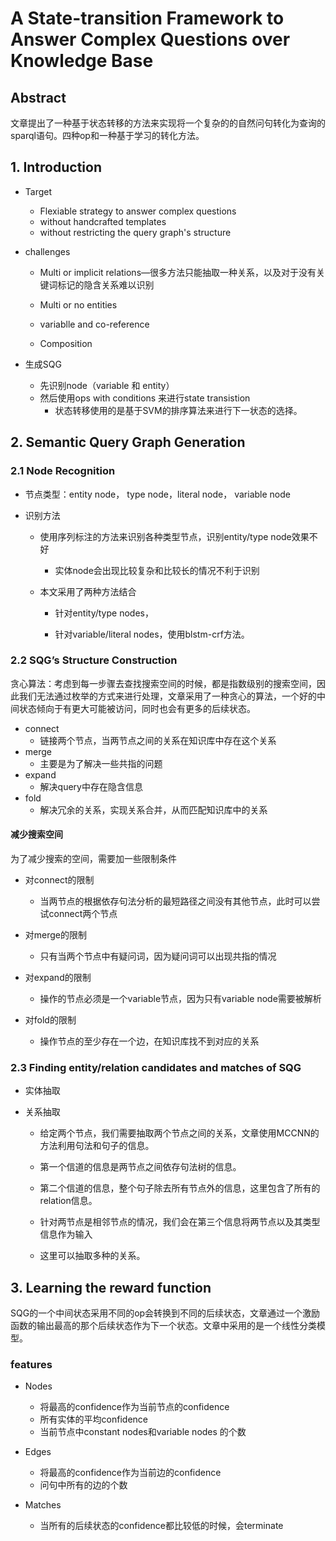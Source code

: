 # A State-transition Framework to Answer Complex Questions over Knowledge Base

## Abstract 

文章提出了一种基于状态转移的方法来实现将一个复杂的的自然问句转化为查询的sparql语句。四种op和一种基于学习的转化方法。

## 1. Introduction

- Target

  - Flexiable strategy to answer complex questions
  - without handcrafted templates
  - without restricting the query graph's structure

- challenges

  - Multi or implicit relations—很多方法只能抽取一种关系，以及对于没有关键词标记的隐含关系难以识别

  - Multi or no entities

  - variablle and co-reference

  - Composition

- 生成SQG

  - 先识别node（variable 和 entity）
  - 然后使用ops with conditions 来进行state transistion
    - 状态转移使用的是基于SVM的排序算法来进行下一状态的选择。

    

## 2. Semantic Query Graph Generation

### 2.1 Node Recognition

- 节点类型：entity node， type node，literal node， variable node

- 识别方法

  - 使用序列标注的方法来识别各种类型节点，识别entity/type node效果不好
    - 实体node会出现比较复杂和比较长的情况不利于识别
  - 本文采用了两种方法结合

    - 针对entity/type nodes，

    - 针对variable/literal nodes，使用blstm-crf方法。

### 2.2 SQG’s Structure Construction

贪心算法：考虑到每一步骤去查找搜索空间的时候，都是指数级别的搜索空间，因此我们无法通过枚举的方式来进行处理，文章采用了一种贪心的算法，一个好的中间状态倾向于有更大可能被访问，同时也会有更多的后续状态。

- connect
  - 链接两个节点，当两节点之间的关系在知识库中存在这个关系
- merge
  - 主要是为了解决一些共指的问题
- expand
  - 解决query中存在隐含信息
- fold
  - 解决冗余的关系，实现关系合并，从而匹配知识库中的关系

#### 减少搜索空间

为了减少搜索的空间，需要加一些限制条件

- 对connect的限制

  - 当两节点的根据依存句法分析的最短路径之间没有其他节点，此时可以尝试connect两个节点

- 对merge的限制

  - 只有当两个节点中有疑问词，因为疑问词可以出现共指的情况

- 对expand的限制

  - 操作的节点必须是一个variable节点，因为只有variable node需要被解析

- 对fold的限制

  - 操作节点的至少存在一个边，在知识库找不到对应的关系

### 2.3 Finding entity/relation candidates and matches of SQG

- 实体抽取

- 关系抽取

  - 给定两个节点，我们需要抽取两个节点之间的关系，文章使用MCCNN的方法利用句法和句子的信息。

  - 第一个信道的信息是两节点之间依存句法树的信息。

  - 第二个信道的信息，整个句子除去所有节点外的信息，这里包含了所有的relation信息。

  - 针对两节点是相邻节点的情况，我们会在第三个信息将两节点以及其类型信息作为输入

  - 这里可以抽取多种的关系。

## 3. Learning the reward function

SQG的一个中间状态采用不同的op会转换到不同的后续状态，文章通过一个激励函数的输出最高的那个后续状态作为下一个状态。文章中采用的是一个线性分类模型。

### features

- Nodes

  - 将最高的confidence作为当前节点的confidence
  - 所有实体的平均confidence
  - 当前节点中constant nodes和variable nodes 的个数

- Edges

  - 将最高的confidence作为当前边的confidence
  - 问句中所有的边的个数  

- Matches

  - 当所有的后续状态的confidence都比较低的时候，会terminate

    


​    